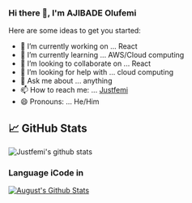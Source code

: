 ### Hi there 👋, I'm AJIBADE Olufemi

Here are some ideas to get you started:

- 🔭 I’m currently working on ... React
- 🌱 I’m currently learning ... AWS/Cloud computing
- 👯 I’m looking to collaborate on ... React
- 🤔 I’m looking for help with ... cloud computing
- 💬 Ask me about ... anything
- 📫 How to reach me: ... [Justfemi](https://twitter.com/justfemi10)
- 😄 Pronouns: ... He/Him


## &#x1f4c8; GitHub Stats
![Justfemi's github stats](https://github-readme-stats.vercel.app/api?username=Justfemi&theme=cobalt&show_icons=true)</p>


### Language iCode in
[![August's Github Stats](https://github-readme-stats.vercel.app/api/top-langs?username=Justfemi&show_icons=true&theme=gruvbox)](https://github.com/Justfemi)

